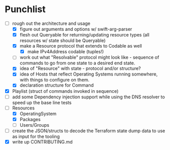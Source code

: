 # Punchlist

- [ ] rough out the architecture and usage
  - [x] figure out arguments and options w/ swift-arg-parser
  - [x] flesh out Queryable for returning/updating resource types (all resources w/ state should be Queryable)
  - [x] make a Resource protocol that extends to Codable as well
    - [x] make IPv4Address codable (tuples!)
  - [ ] work out what "Resolvable" protocol might look like - sequence of commands to go from one state to a desired end state.
  - [x] idea of "Resource" with state - protocol and/or structure?
  - [x] idea of Hosts that reflect Operating Systems running somewhere, with things to configure on them.
  - [x] declaration structure for Command
- [x] Playlist (struct of commands invoked in sequence)
- [ ] add some Dependency injection support while using the DNS resolver to speed up the base line tests
- [ ] Resources
  - [x] OperatingSystem
  - [x] Packages
  - [ ] Users/Groups
- [ ] create the JSON/structs to decode the Terraform state dump data to use as input for the tooling
- [x] write up CONTRIBUTING.md
